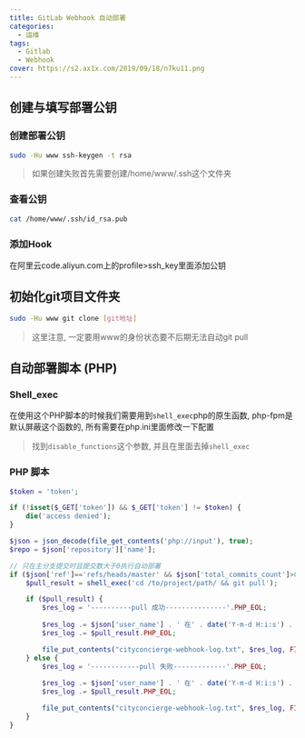 ```yaml
---
title: GitLab Webhook 自动部署
categories:
  - 运维
tags:
  - Gitlab
  - Webhook
cover: https://s2.ax1x.com/2019/09/18/n7ku11.png
---
```


## 创建与填写部署公钥
### 创建部署公钥
```bash
sudo -Hu www ssh-keygen -t rsa
```
> 如果创建失败首先需要创建/home/www/.ssh这个文件夹

### 查看公钥
```bash
cat /home/www/.ssh/id_rsa.pub
```

### 添加Hook
在阿里云code.aliyun.com上的profile>ssh_key里面添加公钥

## 初始化git项目文件夹
```bash
sudo -Hu www git clone [git地址]
```
> 这里注意, 一定要用www的身份状态要不后期无法自动git pull

## 自动部署脚本 (PHP)

### Shell_exec
在使用这个PHP脚本的时候我们需要用到```shell_exec```php的原生函数, php-fpm是默认屏蔽这个函数的, 所有需要在php.ini里面修改一下配置
> 找到```disable_functions```这个参数, 并且在里面去掉```shell_exec```

### PHP 脚本
```php
$token = 'token';

if (!isset($_GET['token']) && $_GET['token'] != $token) {
	die('access denied');
}

$json = json_decode(file_get_contents('php://input'), true);
$repo = $json['repository']['name'];

// 只在主分支提交时且提交数大于0执行自动部署
if ($json['ref']=='refs/heads/master' && $json['total_commits_count']>0) {
	$pull_result = shell_exec('cd /to/project/path/ && git pull');

	if ($pull_result) {
		$res_log = '----------pull 成功---------------'.PHP_EOL;
	    
		$res_log .= $json['user_name'] . ' 在' . date('Y-m-d H:i:s') . '向' . $json['repository']['name'] . '项目的' . $json['ref'] . '分支push了' . $json['total_commits_count'] . '个commit：' . PHP_EOL;
		$res_log .= $pull_result.PHP_EOL;

		file_put_contents("cityconcierge-webhook-log.txt", $res_log, FILE_APPEND);//追加写入
	} else {
		$res_log = '------------pull 失败-------------'.PHP_EOL;
	    
		$res_log .= $json['user_name'] . ' 在' . date('Y-m-d H:i:s') . '向' . $json['repository']['name'] . '项目的' . $json['ref'] . '分支push了' . $json['total_commits_count'] . '个commit：' . PHP_EOL;
		$res_log .= $pull_result.PHP_EOL;

		file_put_contents("cityconcierge-webhook-log.txt", $res_log, FILE_APPEND);//追加写入
	}
}
```

